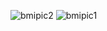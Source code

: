 
![bmipic2](https://user-images.githubusercontent.com/69319774/190897378-c028b762-d705-471d-86a7-6c9d030d8ceb.jpeg)
![bmipic1](https://user-images.githubusercontent.com/69319774/190897383-2bd038ca-966e-4f58-a99e-230ace1b84cc.jpeg)
